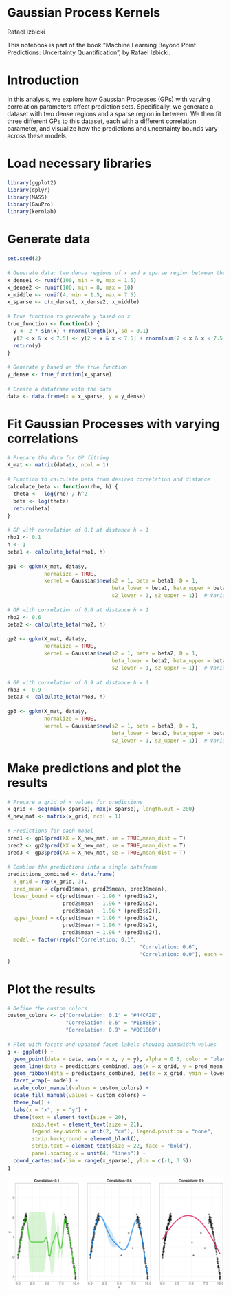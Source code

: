 Gaussian Process Kernels
================
Rafael Izbicki

This notebook is part of the book “Machine Learning Beyond Point
Predictions: Uncertainty Quantification”, by Rafael Izbicki.

# Introduction

In this analysis, we explore how Gaussian Processes (GPs) with varying
correlation parameters affect prediction sets. Specifically, we generate
a dataset with two dense regions and a sparse region in between. We then
fit three different GPs to this dataset, each with a different
correlation parameter, and visualize how the predictions and uncertainty
bounds vary across these models.

# Load necessary libraries

``` r
library(ggplot2)
library(dplyr)
library(MASS)
library(GauPro)
library(kernlab)
```

# Generate data

``` r
set.seed(2)

# Generate data: two dense regions of x and a sparse region between them
x_dense1 <- runif(100, min = 0, max = 1.5)
x_dense2 <- runif(100, min = 8, max = 10)
x_middle <- runif(4, min = 1.5, max = 7.5)
x_sparse <- c(x_dense1, x_dense2, x_middle)

# True function to generate y based on x
true_function <- function(x) {
  y <- 2 * sin(x) + rnorm(length(x), sd = 0.1)
  y[2 < x & x < 7.5] <- y[2 < x & x < 7.5] + rnorm(sum(2 < x & x < 7.5), sd = 2)
  return(y)
}

# Generate y based on the true function
y_dense <- true_function(x_sparse)

# Create a dataframe with the data
data <- data.frame(x = x_sparse, y = y_dense)
```

# Fit Gaussian Processes with varying correlations

``` r
# Prepare the data for GP fitting
X_mat <- matrix(data$x, ncol = 1)

# Function to calculate beta from desired correlation and distance
calculate_beta <- function(rho, h) {
  theta <- -log(rho) / h^2
  beta <- log(theta)
  return(beta)
}

# GP with correlation of 0.1 at distance h = 1
rho1 <- 0.1
h <- 1
beta1 <- calculate_beta(rho1, h)

gp1 <- gpkm(X_mat, data$y,  
            normalize = TRUE, 
            kernel = Gaussian$new(s2 = 1, beta = beta1, D = 1, 
                                  beta_lower = beta1, beta_upper = beta1, 
                                  s2_lower = 1, s2_upper = 1))  # Variance fixed to 1

# GP with correlation of 0.6 at distance h = 1
rho2 <- 0.6
beta2 <- calculate_beta(rho2, h)

gp2 <- gpkm(X_mat, data$y,  
            normalize = TRUE, 
            kernel = Gaussian$new(s2 = 1, beta = beta2, D = 1, 
                                  beta_lower = beta2, beta_upper = beta2, 
                                  s2_lower = 1, s2_upper = 1))  # Variance fixed to 1

# GP with correlation of 0.9 at distance h = 1
rho3 <- 0.9
beta3 <- calculate_beta(rho3, h)

gp3 <- gpkm(X_mat, data$y,  
            normalize = TRUE, 
            kernel = Gaussian$new(s2 = 1, beta = beta3, D = 1, 
                                  beta_lower = beta3, beta_upper = beta3, 
                                  s2_lower = 1, s2_upper = 1))  # Variance fixed to 1
```

# Make predictions and plot the results

``` r
# Prepare a grid of x values for predictions
x_grid <- seq(min(x_sparse), max(x_sparse), length.out = 200)
X_new_mat <- matrix(x_grid, ncol = 1)

# Predictions for each model
pred1 <- gp1$pred(XX = X_new_mat, se = TRUE,mean_dist = T)
pred2 <- gp2$pred(XX = X_new_mat, se = TRUE,mean_dist = T)
pred3 <- gp3$pred(XX = X_new_mat, se = TRUE,mean_dist = T)

# Combine the predictions into a single dataframe
predictions_combined <- data.frame(
  x_grid = rep(x_grid, 3),
  pred_mean = c(pred1$mean, pred2$mean, pred3$mean),
  lower_bound = c(pred1$mean - 1.96 * (pred1$s2), 
                  pred2$mean - 1.96 * (pred2$s2), 
                  pred3$mean - 1.96 * (pred3$s2)),
  upper_bound = c(pred1$mean + 1.96 * (pred1$s2), 
                  pred2$mean + 1.96 * (pred2$s2), 
                  pred3$mean + 1.96 * (pred3$s2)),
  model = factor(rep(c("Correlation: 0.1", 
                                           "Correlation: 0.6", 
                                           "Correlation: 0.9"), each = length(x_grid)))
)
```

# Plot the results

``` r
# Define the custom colors
custom_colors <- c("Correlation: 0.1" = "#44CA2E", 
                   "Correlation: 0.6" = "#1E88E5", 
                   "Correlation: 0.9" = "#D81B60")

# Plot with facets and updated facet labels showing bandwidth values
g <- ggplot() +
  geom_point(data = data, aes(x = x, y = y), alpha = 0.5, color = "black", size = 4) +
  geom_line(data = predictions_combined, aes(x = x_grid, y = pred_mean, color = model), size = 3, alpha = 0.8) +
  geom_ribbon(data = predictions_combined, aes(x = x_grid, ymin = lower_bound, ymax = upper_bound, fill = model), alpha = 0.2) +
  facet_wrap(~ model) +
  scale_color_manual(values = custom_colors) +
  scale_fill_manual(values = custom_colors) +
  theme_bw() +
  labs(x = "x", y = "y") +
  theme(text = element_text(size = 20),
        axis.text = element_text(size = 21),
        legend.key.width = unit(2, "cm"), legend.position = "none",
        strip.background = element_blank(),  
        strip.text = element_text(size = 22, face = "bold"),
        panel.spacing.x = unit(4, "lines")) +
  coord_cartesian(xlim = range(x_sparse), ylim = c(-1, 3.5))
g
```

![](Gaussian_Process_Kernels_Notebook_files/figure-gfm/unnamed-chunk-5-1.png)<!-- -->
